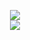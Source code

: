 <!--
<table align="center">
  <tr>
    <td align="center">
      <h3>blithe_kitsune</h3>
      <img alt="blithe_kitsune" src="https://skins.mcstats.com/body/front/933b8a82-232b-43c4-bd89-ca83517f63c9?scale=1&fov=50&shadow=true&overlay=true&cropMeasurement=pixels&expandMeasurement=pixels&cropLeft=0&cropRight=0&cropTop=0&cropBottom=0&expandLeft=0&expandRight=0&expandTop=0&expandBottom=0&alwaysSquare=true&grayscale=false"/>
    </td>
    <td>
      

<br />

<p align="center">
  <a href="https://github.com/anuraghazra/github-readme-stats">
    <img src="https://github-readme-stats.vercel.app/api/top-langs/?username=qelli&show_icons=true&theme=midnight-purple" />
  </a>
</p>
    </td>
  </tr>
</table>
-->
<p align="center">
  <img src="docs/spinning_world.svg" />
  
  <br />
  
  <!-- <img src="https://shields.io/badge/-Links:-000" /> -->
  
  <a href="https://k3lly.dev">
    <img src="https://shields.io/badge/-Web-9200c9" />
  </a>
</p>
